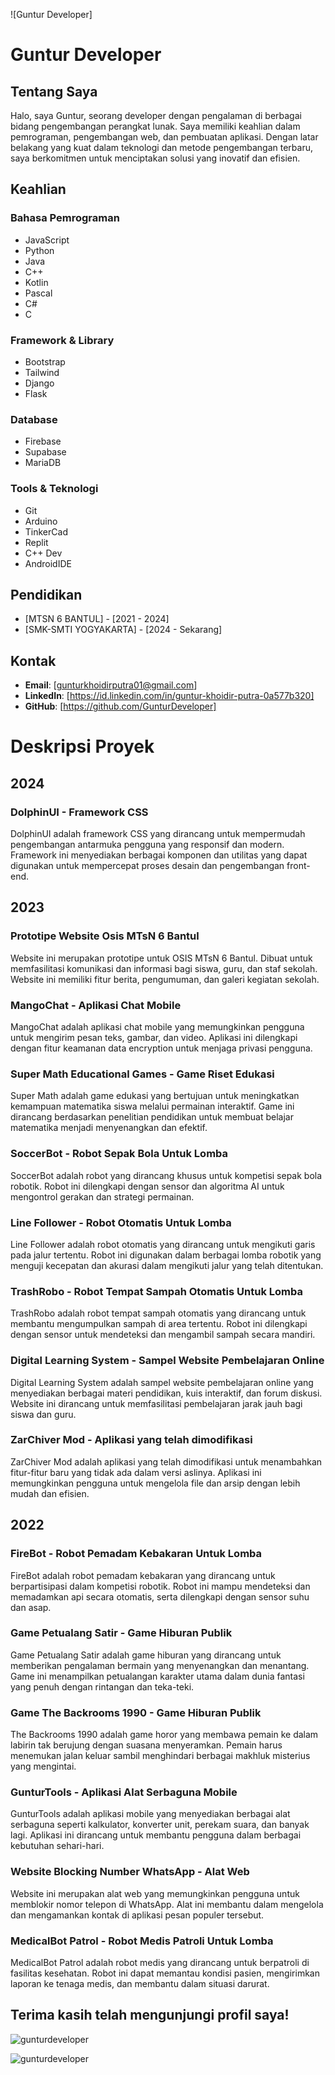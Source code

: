 ![Guntur Developer]
# Guntur Developer
## Tentang Saya

Halo, saya Guntur, seorang developer dengan pengalaman di berbagai bidang pengembangan perangkat lunak. Saya memiliki keahlian dalam pemrograman, pengembangan web, dan pembuatan aplikasi. Dengan latar belakang yang kuat dalam teknologi dan metode pengembangan terbaru, saya berkomitmen untuk menciptakan solusi yang inovatif dan efisien.

## Keahlian

### Bahasa Pemrograman
- JavaScript
- Python
- Java
- C++
- Kotlin
- Pascal
- C#
- C
  
### Framework & Library
- Bootstrap
- Tailwind
- Django
- Flask

### Database
- Firebase
- Supabase
- MariaDB

### Tools & Teknologi
- Git
- Arduino
- TinkerCad
- Replit
- C++ Dev
- AndroidIDE
  
## Pendidikan
- [MTSN 6 BANTUL] - [2021 - 2024]
- [SMK-SMTI YOGYAKARTA] - [2024 - Sekarang]

## Kontak

- **Email**: [gunturkhoidirputra01@gmail.com]
- **LinkedIn**: [https://id.linkedin.com/in/guntur-khoidir-putra-0a577b320]
- **GitHub**: [https://github.com/GunturDeveloper]

# Deskripsi Proyek

## 2024
### DolphinUI - Framework CSS
DolphinUI adalah framework CSS yang dirancang untuk mempermudah pengembangan antarmuka pengguna yang responsif dan modern. Framework ini menyediakan berbagai komponen dan utilitas yang dapat digunakan untuk mempercepat proses desain dan pengembangan front-end.

## 2023
### Prototipe Website Osis MTsN 6 Bantul
Website ini merupakan prototipe untuk OSIS MTsN 6 Bantul. Dibuat untuk memfasilitasi komunikasi dan informasi bagi siswa, guru, dan staf sekolah. Website ini memiliki fitur berita, pengumuman, dan galeri kegiatan sekolah.

### MangoChat - Aplikasi Chat Mobile
MangoChat adalah aplikasi chat mobile yang memungkinkan pengguna untuk mengirim pesan teks, gambar, dan video. Aplikasi ini dilengkapi dengan fitur keamanan data encryption untuk menjaga privasi pengguna.

### Super Math Educational Games - Game Riset Edukasi
Super Math adalah game edukasi yang bertujuan untuk meningkatkan kemampuan matematika siswa melalui permainan interaktif. Game ini dirancang berdasarkan penelitian pendidikan untuk membuat belajar matematika menjadi menyenangkan dan efektif.

### SoccerBot - Robot Sepak Bola Untuk Lomba
SoccerBot adalah robot yang dirancang khusus untuk kompetisi sepak bola robotik. Robot ini dilengkapi dengan sensor dan algoritma AI untuk mengontrol gerakan dan strategi permainan.

### Line Follower - Robot Otomatis Untuk Lomba
Line Follower adalah robot otomatis yang dirancang untuk mengikuti garis pada jalur tertentu. Robot ini digunakan dalam berbagai lomba robotik yang menguji kecepatan dan akurasi dalam mengikuti jalur yang telah ditentukan.

### TrashRobo - Robot Tempat Sampah Otomatis Untuk Lomba
TrashRobo adalah robot tempat sampah otomatis yang dirancang untuk membantu mengumpulkan sampah di area tertentu. Robot ini dilengkapi dengan sensor untuk mendeteksi dan mengambil sampah secara mandiri.

### Digital Learning System - Sampel Website Pembelajaran Online
Digital Learning System adalah sampel website pembelajaran online yang menyediakan berbagai materi pendidikan, kuis interaktif, dan forum diskusi. Website ini dirancang untuk memfasilitasi pembelajaran jarak jauh bagi siswa dan guru.

### ZarChiver Mod - Aplikasi yang telah dimodifikasi
ZarChiver Mod adalah aplikasi yang telah dimodifikasi untuk menambahkan fitur-fitur baru yang tidak ada dalam versi aslinya. Aplikasi ini memungkinkan pengguna untuk mengelola file dan arsip dengan lebih mudah dan efisien.

## 2022
### FireBot - Robot Pemadam Kebakaran Untuk Lomba
FireBot adalah robot pemadam kebakaran yang dirancang untuk berpartisipasi dalam kompetisi robotik. Robot ini mampu mendeteksi dan memadamkan api secara otomatis, serta dilengkapi dengan sensor suhu dan asap.

### Game Petualang Satir - Game Hiburan Publik
Game Petualang Satir adalah game hiburan yang dirancang untuk memberikan pengalaman bermain yang menyenangkan dan menantang. Game ini menampilkan petualangan karakter utama dalam dunia fantasi yang penuh dengan rintangan dan teka-teki.

### Game The Backrooms 1990 - Game Hiburan Publik
The Backrooms 1990 adalah game horor yang membawa pemain ke dalam labirin tak berujung dengan suasana menyeramkan. Pemain harus menemukan jalan keluar sambil menghindari berbagai makhluk misterius yang mengintai.

### GunturTools - Aplikasi Alat Serbaguna Mobile
GunturTools adalah aplikasi mobile yang menyediakan berbagai alat serbaguna seperti kalkulator, konverter unit, perekam suara, dan banyak lagi. Aplikasi ini dirancang untuk membantu pengguna dalam berbagai kebutuhan sehari-hari.

### Website Blocking Number WhatsApp - Alat Web
Website ini merupakan alat web yang memungkinkan pengguna untuk memblokir nomor telepon di WhatsApp. Alat ini membantu dalam mengelola dan mengamankan kontak di aplikasi pesan populer tersebut.

### MedicalBot Patrol - Robot Medis Patroli Untuk Lomba
MedicalBot Patrol adalah robot medis yang dirancang untuk berpatroli di fasilitas kesehatan. Robot ini dapat memantau kondisi pasien, mengirimkan laporan ke tenaga medis, dan membantu dalam situasi darurat.

Terima kasih telah mengunjungi profil saya! 
---


<p><img align="center" src="https://github-readme-stats.vercel.app/api/top-langs?username=gunturdeveloper&show_icons=true&locale=en&layout=compact" alt="gunturdeveloper" /></p>
<p><img align="center" src="https://github-readme-streak-stats.herokuapp.com/?user=gunturdeveloper&" alt="gunturdeveloper" /></p>
